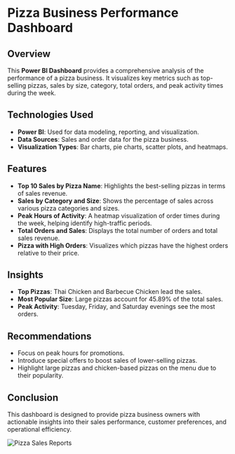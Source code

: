 # Pizza Business Performance Dashboard

## Overview
This **Power BI Dashboard** provides a comprehensive analysis of the performance of a pizza business. It visualizes key metrics such as top-selling pizzas, sales by size, category, total orders, and peak activity times during the week.

## Technologies Used
- **Power BI**: Used for data modeling, reporting, and visualization.
- **Data Sources**: Sales and order data for the pizza business.
- **Visualization Types**: Bar charts, pie charts, scatter plots, and heatmaps.

## Features
- **Top 10 Sales by Pizza Name**: Highlights the best-selling pizzas in terms of sales revenue.
- **Sales by Category and Size**: Shows the percentage of sales across various pizza categories and sizes.
- **Peak Hours of Activity**: A heatmap visualization of order times during the week, helping identify high-traffic periods.
- **Total Orders and Sales**: Displays the total number of orders and total sales revenue.
- **Pizza with High Orders**: Visualizes which pizzas have the highest orders relative to their price.

## Insights
- **Top Pizzas**: Thai Chicken and Barbecue Chicken lead the sales.
- **Most Popular Size**: Large pizzas account for 45.89% of the total sales.
- **Peak Activity**: Tuesday, Friday, and Saturday evenings see the most orders.

## Recommendations
- Focus on peak hours for promotions.
- Introduce special offers to boost sales of lower-selling pizzas.
- Highlight large pizzas and chicken-based pizzas on the menu due to their popularity.

## Conclusion
This dashboard is designed to provide pizza business owners with actionable insights into their sales performance, customer preferences, and operational efficiency.

![Pizza Sales Reports ](https://github.com/user-attachments/assets/b08b8a93-03b0-4f19-9e51-dedd8279a221)


